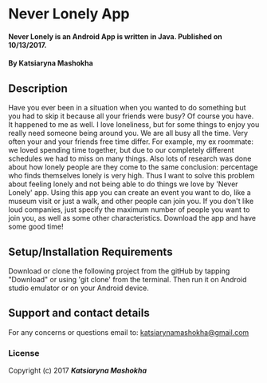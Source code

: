 # Never Lonely App
####  Never Lonely is an Android App is written in Java. Published on 10/13/2017.
#### By **Katsiaryna Mashokha**
## Description
Have you ever been in a situation when you wanted to do something but you had to skip it because all your friends were busy? Of course you have. It happened to me as well.
I love loneliness, but for some things to enjoy you really need someone being around you. We are all busy all the time. Very often your and your friends free time differ.
For example, my ex roommate: we loved spending time together, but due to our completely different schedules we had to miss on many things.
Also lots of research was done about how lonely people are they come to the same conclusion: percentage who finds themselves lonely is very high.
Thus I want to solve this problem about feeling lonely and not being able to do things we love by 'Never Lonely' app. Using this app you can create an event you want to
do, like a museum visit or just a walk, and other people can join you. If you don't like loud companies, just specify the maximum number of people you want to join you, as well
as some other characteristics. Download the app and have some good time!


## Setup/Installation Requirements
Download or clone the following project from the gitHub by tapping "Download" or using 'git clone' from the terminal. Then run it on Android studio emulator or on your Android device.

## Support and contact details
For any concerns or questions email to: katsiarynamashokha@gmail.com

### License
Copyright (c) 2017 **_Katsiaryna Mashokha_**